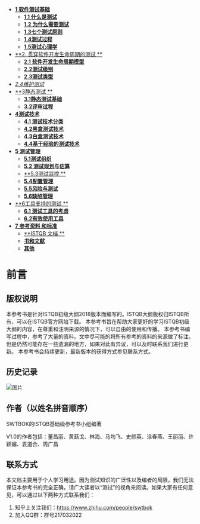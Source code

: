 - [**1 软件测试基础**](./Chapter1#1-软件测试基础)
  * [**1.1 什么是测试**](./Chapter1#11-什么是测试)
  * [**1.2 为什么需要测试**](#--12----------)
  * [**1.3七个测试原则**](#--13--------)
  * [**1.4测试过程**](#--14------)
  * [**1.5测试心理学**](#--15-------)
- [**2. 贯穿软件开发生命周期的测试 **](#--2-----------------)
  * [**2.1 软件开发生命周期模型**](#--21-------------)
  * [**2.2测试级别**](#--22------)
  * [**2.3测试类型**](#--23------)
- [*2.4维护测试*](#-24-----)
- [**3静态测试 **](#--3-------)
  * [**3.1静态测试基础**](#--31--------)
  * [**3.2评审过程**](#--32------)
- [**4测试技术**](#--4------)
  * [**4.1 测试技术分类**](#--41---------)
  * [**4.2黑盒测试技术**](#--42--------)
  * [**4.3白盒测试技术**](#--43--------)
  * [**4.4基于经验的测试技术**](#--44-----------)
- [**5 测试管理**](#--5-------)
  * [**5.1测试组织**](#--51------)
  * [**5.2 测试规划与估算**](#--52----------)
  * [**5.3测试监控 **](#--53-------)
  * [**5.4配置管理**](#--54------)
  * [**5.5风险与测试**](#--55-------)
  * [**5.6缺陷管理**](#--56------)
- [**6工具支持的测试 **](#--6----------)
  * [**6.1 测试工具的考虑**](#--61----------)
  * [**6.2有效使用工具**](#--62--------)
- [**7 参考资料 和标准**](#--7-----------)
  * [**ISTQB 文档 **](#--istqb------)
  * [**书和文献**](#--------)
  * [**其他**](#------)



# **前言**
## **版权说明**
本参考书是针对ISTQB初级大纲2018版本而编写的。ISTQB大纲版权归ISTQB所有，可以在ISTQB官方网站下载。
本参考书旨在帮助大家更好的学习ISTQB初级大纲的内容，在尊重和注明来源的情况下，可以自由的使用和传播。
本参考书编写过程中，参考了大量的资料。文中尽可能的将所有参考的资料的来源做了标注。但是仍然可能存在一些遗漏的地方，如果对此有异议，可以及时联系我们进行更新。
本参考书会持续更新，最新版本的获得方式参见联系方式。

## **历史记录**
![图片](https://uploader.shimo.im/f/ZQBvcDC1NSIoLk37.png!thumbnail)

## **作者（以姓名拼音顺序）**
SWTBOK的ISTQB基础级参考书小组编著

V1.0的作者包括：董昌丽、黄蓺戈、林海、马均飞、史颜英、涂春燕、王丽丽、许颖媚、袁道合、周广昌

## **联系方式**
本文档主要用于个人学习用途。因为测试知识的广泛性以及编者的局限，我们无法保证本参考书的完全正确，请广大读者以“测试”的视角来阅读。如果大家有任何意见，可以通过以下两种方式联系我们：
  1. 知乎上关注我们：https://www.zhihu.com/people/swtbok
  2. 加入QQ群：群号217032022


